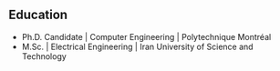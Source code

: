 
## Education
- Ph.D. Candidate | Computer Engineering | Polytechnique Montréal
- M.Sc. | Electrical Engineering | Iran University of Science and Technology
